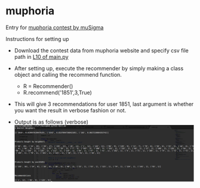 muphoria
========

Entry for [muphoria contest by muSigma](muphoria.mu-sigma.com/muphoria2014/problem-statement/)


Instructions for setting up

+ Download the contest data from muphoria website and specify csv file path in [L10 of main.py](https://github.com/sauravtom/muphoria/blob/master/main.py#L10) 
+ After setting up, execute the recommender by simply making a class object and calling the recommend function.
  + R = Recommender()
  + R.recommend('1851',3,True)
  
+ This will give 3 recommendations for user 1851, last argument is whether you want the result in verbose fashion or not.

+ Output is as follows (verbose)
  ![](https://raw.githubusercontent.com/sauravtom/muphoria/master/output.png)
